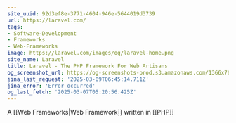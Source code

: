 ```yaml
---
site_uuid: 92d3ef8e-3771-4604-946e-5644019d3739
url: https://laravel.com/
tags:
- Software-Development
- Frameworks
- Web-Frameworks
image: https://laravel.com/images/og/laravel-home.png
site_name: Laravel
title: Laravel - The PHP Framework For Web Artisans
og_screenshot_url: https://og-screenshots-prod.s3.amazonaws.com/1366x768/80/false/9977a69b1c572cc8d9911eae8d7c636b6519e0236188a91859c903391ce4a2b6.jpeg
jina_last_request: '2025-03-09T06:45:14.711Z'
jina_error: 'Error occurred'
og_last_fetch: '2025-03-07T05:20:56.425Z'
---
```


A [[Web Frameworks|Web Framework]] written in [[PHP]]
